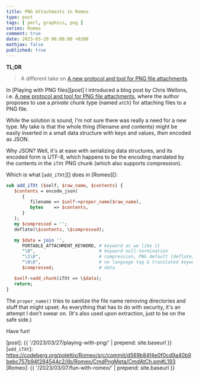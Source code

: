 ```yaml
---
title: PNG Attachments in Romeo
type: post
tags: [ perl, graphics, png ]
series: Romeo
comment: true
date: 2023-03-28 06:00:00 +0200
mathjax: false
published: true
---
```


**TL;DR**

> A different take on [A new protocol and tool for PNG file attachments][].

In [Playing with PNG files][post] I introduced a blog post by Chris Wellons,
i.e. [A new protocol and tool for PNG file attachments][], where the author
proposes to use a *private* chunk type (named `atCh`) for attaching files to
a PNG file.

While the solution is sound, I'm not sure there was really a need for a new
type. My take is that the whole thing (filename and contents) might be
easily inserted in a small data structure with keys and values, *then*
encoded as JSON.

Why JSON? Well, it's at ease with serializing data structures, and its
encoded form is UTF-8, which happens to be the encoding mandated by the
contents in the `iTXt` PNG chunk (which also supports compression).

Which is what [`add_iTXt`][] does in [Romeo][]:

```perl
sub add_iTXt ($self, $raw_name, $contents) {
   $contents = encode_json(
      {
         filename => $self->proper_name($raw_name),
         bytes    => $contents,
      }
   );
   my $compressed = '';
   deflate(\$contents, \$compressed);

   my $data = join '',
      PORTABLE_ATTACHMENT_KEYWORD, # keyword as we like it
      "\0",                        # keyword null-termination
      "\1\0",                      # compression, PNG default (deflate)
      "\0\0",                      # no language tag & translated keyword
      $compressed;                 # data

   $self->add_chunk(iTXt => \$data);
   return;
}
```

The `proper_name()` tries to sanitize the file name removing directories and
stuff that might upset. As everything that has to do with security, it's an
attempt I don't swear on. (It's also used upon extraction, just to be on the
safe side.)

Have fun!

[Perl]: https://www.perl.org/
[A new protocol and tool for PNG file attachments]: https://nullprogram.com/blog/2021/12/31/
[post]: {{ '/2023/03/27/playing-with-png/' | prepend: site.baseurl }}
[`add_iTXt`]: https://codeberg.org/polettix/Romeo/src/commit/d569b84f4e0f0cd9a40b9bebc757b94f284544c2/lib/Romeo/CmdPngMeta/CmdAtCh.pm#L193 
[Romeo]: {{ '/2023/03/07/fun-with-romeo/' | prepend: site.baseurl }}
